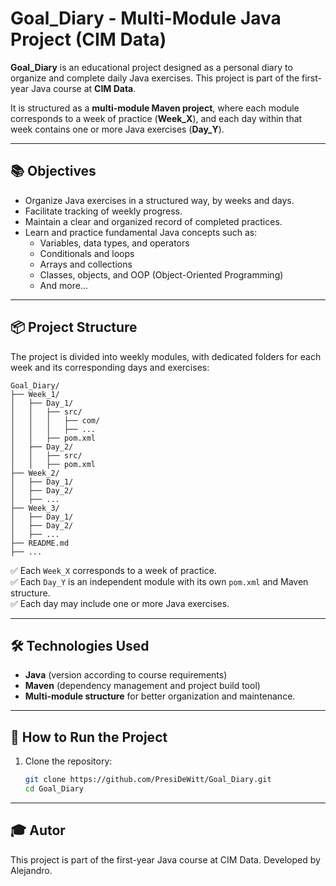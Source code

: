 # Goal_Diary - Multi-Module Java Project (CIM Data)

**Goal_Diary** is an educational project designed as a personal diary to organize and complete daily Java exercises. This project is part of the first-year Java course at **CIM Data**.

It is structured as a **multi-module Maven project**, where each module corresponds to a week of practice (**Week_X**), and each day within that week contains one or more Java exercises (**Day_Y**).

---

## 📚 Objectives

- Organize Java exercises in a structured way, by weeks and days.
- Facilitate tracking of weekly progress.
- Maintain a clear and organized record of completed practices.
- Learn and practice fundamental Java concepts such as:
  - Variables, data types, and operators
  - Conditionals and loops
  - Arrays and collections
  - Classes, objects, and OOP (Object-Oriented Programming)
  - And more...

---

## 📦 Project Structure

The project is divided into weekly modules, with dedicated folders for each week and its corresponding days and exercises:
```
Goal_Diary/
├── Week_1/
│   ├── Day_1/
│   │   ├── src/
│   │   │   ├── com/
│   │   │   ├── ...
│   │   ├── pom.xml
│   ├── Day_2/
│   │   ├── src/
│   │   ├── pom.xml
├── Week_2/
│   ├── Day_1/
│   ├── Day_2/
│   ├── ...
├── Week_3/
│   ├── Day_1/
│   ├── Day_2/
│   ├── ...
├── README.md
├── ...
```

✅ Each `Week_X` corresponds to a week of practice.  
✅ Each `Day_Y` is an independent module with its own `pom.xml` and Maven structure.  
✅ Each day may include one or more Java exercises.

---

## 🛠️ Technologies Used

- **Java** (version according to course requirements)
- **Maven** (dependency management and project build tool)
- **Multi-module structure** for better organization and maintenance.

---

## 🚀 How to Run the Project

1. Clone the repository:

   ```bash
   git clone https://github.com/PresiDeWitt/Goal_Diary.git
   cd Goal_Diary

---

## 🎓 Autor

This project is part of the first-year Java course at CIM Data.
Developed by Alejandro.

